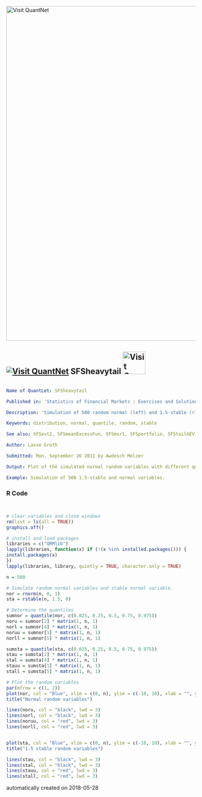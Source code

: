 [<img src="https://github.com/QuantLet/Styleguide-and-FAQ/blob/master/pictures/banner.png" width="888" alt="Visit QuantNet">](http://quantlet.de/)

## [<img src="https://github.com/QuantLet/Styleguide-and-FAQ/blob/master/pictures/qloqo.png" alt="Visit QuantNet">](http://quantlet.de/) **SFSheavytail** [<img src="https://github.com/QuantLet/Styleguide-and-FAQ/blob/master/pictures/QN2.png" width="60" alt="Visit QuantNet 2.0">](http://quantlet.de/)

```yaml

Name of QuantLet: SFSheavytail

Published in: 'Statistics of Financial Markets : Exercises and Solutions'

Description: 'Simulation of 500 random normal (left) and 1.5-stable (right) normal variables with 25% and 75% quantiles (black lines and 2.5% and 97.5% quantiles (red lines) of the distributions. Refers to exercise 16.1 in SFS.'

Keywords: distribution, normal, quantile, random, stable

See also: SFSevt2, SFSmeanExcessFun, SFSmsr1, SFSportfolio, SFStailGEV, SFStailGEV, SFStailGPareto, SFStailport, SFSvar_block_max_backtesting, SFSvar_block_max_params, SFSvar_pot_backtesting, SFSvar_pot_params

Author: Lasse Groth

Submitted: Mon, September 26 2011 by Awdesch Melzer

Output: Plot of the simulated normal random variables with different quantiles.

Example: Simulation of 500 1.5-stable and normal variables.


```

### R Code
```r


# clear variables and close windows
rm(list = ls(all = TRUE))
graphics.off()

# install and load packages
libraries = c("QRMlib")
lapply(libraries, function(x) if (!(x %in% installed.packages())) {
install.packages(x)
})
lapply(libraries, library, quietly = TRUE, character.only = TRUE)

n = 500

# Simulate random normal variables and stable normal variable.
nor = rnorm(n, 0, 1)
sta = rstable(n, 1.5, 0)

# Determine the quantiles
sumnor = quantile(nor, c(0.025, 0.25, 0.5, 0.75, 0.975))
noru = sumnor[2] * matrix(1, n, 1)
norl = sumnor[4] * matrix(1, n, 1)
noruu = sumnor[1] * matrix(1, n, 1)
norll = sumnor[5] * matrix(1, n, 1)

sumsta = quantile(sta, c(0.025, 0.25, 0.5, 0.75, 0.975))
stau = sumsta[2] * matrix(1, n, 1)
stal = sumsta[4] * matrix(1, n, 1)
stauu = sumsta[1] * matrix(1, n, 1)
stall = sumsta[5] * matrix(1, n, 1)

# Plot the random variables
par(mfrow = c(1, 2))
plot(nor, col = "Blue", xlim = c(0, n), ylim = c(-10, 10), xlab = "", ylab = "")
title("Normal random variables")

lines(noru, col = "black", lwd = 3)
lines(norl, col = "black", lwd = 3)
lines(noruu, col = "red", lwd = 3)
lines(norll, col = "red", lwd = 3)


plot(sta, col = "Blue", xlim = c(0, n), ylim = c(-10, 10), xlab = "", ylab = "")
title("1.5 stable random variables")

lines(stau, col = "black", lwd = 3)
lines(stal, col = "black", lwd = 3)
lines(stauu, col = "red", lwd = 3)
lines(stall, col = "red", lwd = 3)
```

automatically created on 2018-05-28